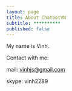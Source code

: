```yaml
---
layout: page
title: About ChatbotVN
subtitle: **********
published: false
---
```


My name is Vinh.

Contact with me:

mail: vinhjs@gmail.com

skype: vinh2289
